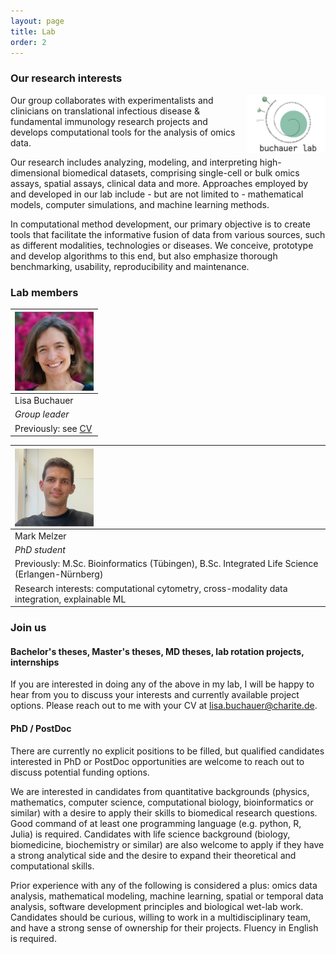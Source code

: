 ```yaml
---
layout: page
title: Lab
order: 2
---
```


### Our research interests
<img style="width:9em" src="images/buchauer_lab.png" align="right">
Our group collaborates with experimentalists and clinicians on translational infectious disease & fundamental immunology research projects and develops computational tools for the analysis of omics data.  

Our research includes analyzing, modeling, and interpreting high-dimensional biomedical datasets, comprising single-cell or bulk omics assays, spatial assays, clinical data and more. Approaches employed by and developed in our lab include - but are not limited to - mathematical models, computer simulations, and machine learning methods. 

In computational method development, our primary objective is to create tools that facilitate the informative fusion of data from various sources, such as different modalities, technologies or diseases. We conceive, prototype and develop algorithms to this end, but also emphasize thorough benchmarking, usability, reproducibility and maintenance.

### Lab members


| <img style="width:9em" src="images/Lisa_square.jpg" align="center"> | 
|:--------------------------------------------------------------------| 
| Lisa Buchauer                                                       |
| _Group leader_                                                      |
| Previously: see [CV](https://libuchauer.github.io/shortcv/)         |



| <img style="width:9em" src="images/Mark_square.jpg" align="center">                            | 
|:-----------------------------------------------------------------------------------------------| 
| Mark Melzer                                                                                    |
| _PhD student_                                                                                  |
| Previously: M.Sc. Bioinformatics (Tübingen), B.Sc. Integrated Life Science (Erlangen-Nürnberg) |
| Research interests: computational cytometry, cross-modality data integration, explainable ML   |



### Join us

#### Bachelor's theses, Master's theses, MD theses, lab rotation projects, internships
If you are interested in doing any of the above in my lab, I will be happy to hear from you to discuss your interests and currently available project options. Please reach out to me with your CV at [lisa.buchauer@charite.de](mailto:lisa.buchauer@charite.de).

#### PhD / PostDoc 
There are currently no explicit positions to be filled, but qualified candidates interested in PhD or PostDoc opportunities are welcome to reach out to discuss potential funding options.  

We are interested in candidates from quantitative backgrounds (physics, mathematics, computer science, computational biology, bioinformatics or similar) with a desire to apply their skills to biomedical research questions. Good command of at least one programming language (e.g. python, R, Julia) is required. Candidates with life science background (biology, biomedicine, biochemistry or similar) are also welcome to apply if they have a strong analytical side and the desire to expand their theoretical and computational skills.  

Prior experience with any of the following is considered a plus: omics data analysis, mathematical modeling, machine learning, spatial or temporal data analysis, software development principles and biological wet-lab work. Candidates should be curious, willing to work in a multidisciplinary team, and have a strong sense of ownership for their projects. Fluency in English is required.







